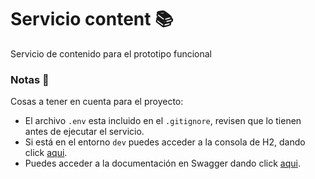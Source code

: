 # Servicio content 📚
Servicio de contenido para el prototipo funcional

### Notas 📝
Cosas a tener en cuenta para el proyecto:

* El archivo ``.env`` esta incluido en el ``.gitignore``, revisen que lo tienen antes de ejecutar el servicio. 
* Si está en el entorno ``dev`` puedes acceder a la consola de H2, dando click [aqui](http://localhost:8090/h2). 
* Puedes acceder a la documentación en Swagger dando click [aqui](http://localhost:8090/swagger-ui/index.html).
